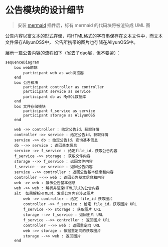 
# 公告模块的设计细节

> 安装 [mermaid](https://mermaid.js.org/) 插件后，标有 mermaid 的代码块将被渲染成 UML 图

公告内容以富文本的形式存储，将HTML格式的字符串保存在文本文件中，而文本文件保存AliyunOSS中，
公告所携带的图片也存储在AliyunOSS中。

展示一篇公告内容的流程如下（省去了dao层，但不要紧）：

``` mermaid
sequenceDiagram
    box web前端
        participant web as web浏览器
    end
    box 公告模块
        participant controller as controller
        participant service as service
        participant db as MySQL数据库
    end
    box 文件存储模块
        participant f_service as service
        participant storage as AliyunOSS
    end

    web ->> controller : 给定公告id，获取详情
    controller ->> service : 给定公告id，获取详情
    service ->> db : 给定公告id，查询基本信息
    db -->> service : 返回基本信息
    service ->> f_service : 给定file_id，获取公告内容
    f_service ->> storage : 获取文件内容
    storage -->> f_service : 返回文件内容
    f_service -->> service : 返回公告内容
    service -->> controller : 返回公告基本信息和内容
    controller -->> web : 返回公告基本信息和内容
    web ->> web : 展示公告基本信息
    web ->> web : 解析并渲染HTML形式的公告内容
    alt  如果解析HTML时，发现公告内容涉及图片
        web ->> controller : 给定 file_id 获取图片
        controller ->> f_service : 给定 file_id，获取图片 URL
        f_service ->> storage : 获取图片 URL
        storage -->> f_service : 返回图片 URL
        f_service -->> controller : 返回图片 URL
        controller -->> web : 返回重定向 URL
        web ->> storage : 依据重定向的获取图片
        storage -->> web : 返回图片
    end
```
